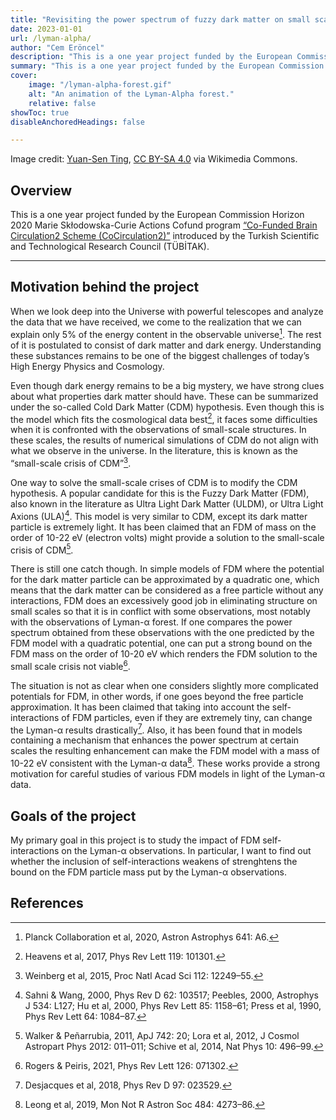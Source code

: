 ```yaml
---
title: "Revisiting the power spectrum of fuzzy dark matter on small scales" 
date: 2023-01-01
url: /lyman-alpha/
author: "Cem Eröncel"
description: "This is a one year project funded by the European Commission Horizon 2020 Marie Skłodowska-Curie Actions Cofund program “Co-Funded Brain Circulation2 Scheme (CoCirculation2)” introduced by the Turkish Scientific and Technological Research Council (TÜBİTAK)." 
summary: "This is a one year project funded by the European Commission Horizon 2020 Marie Skłodowska-Curie Actions Cofund program “Co-Funded Brain Circulation2 Scheme (CoCirculation2)” introduced by the Turkish Scientific and Technological Research Council (TÜBİTAK)." 
cover:
    image: "/lyman-alpha-forest.gif"
    alt: "An animation of the Lyman-Alpha forest."
    relative: false
showToc: true
disableAnchoredHeadings: false

---
```


Image credit: [Yuan-Sen Ting](https://commons.wikimedia.org/wiki/File:Lyman-alpha_forest.gif), [CC BY-SA 4.0](https://creativecommons.org/licenses/by-sa/4.0) via Wikimedia Commons.

## Overview

This is a one year project funded by the European Commission Horizon 2020 Marie Skłodowska-Curie Actions Cofund program [“Co-Funded Brain Circulation2 Scheme (CoCirculation2)”](https://cocirc2.org.tr/) introduced by the Turkish Scientific and Technological Research Council (TÜBİTAK).

--- 

## Motivation behind the project

When we look deep into the Universe with powerful telescopes and analyze the data that we have received, we come to the realization that we can explain only 5% of the energy content in the observable universe[^1]. The rest of it is postulated to consist of dark matter and dark energy. Understanding these substances remains to be one of the biggest challenges of today’s High Energy Physics and Cosmology.

Even though dark energy remains to be a big mystery, we have strong clues about what properties dark matter should have. These can be summarized under the so-called Cold Dark Matter (CDM) hypothesis. Even though this is the model which fits the cosmological data best[^2], it faces some difficulties when it is confronted with the observations of small-scale structures. In these scales, the results of numerical simulations of CDM do not align with what we observe in the universe. In the literature, this is known as the “small-scale crisis of CDM”[^3]. 

One way to solve the small-scale crises of CDM is to modify the CDM hypothesis. A popular candidate for this is the Fuzzy Dark Matter (FDM), also known in the literature as Ultra Light Dark Matter (ULDM), or Ultra Light Axions (ULA)[^4]. This model is very similar to CDM, except its dark matter particle is extremely light. It has been claimed that an FDM of mass on the order of 10-22 eV (electron volts) might provide a solution to the small-scale crisis of CDM[^5]. 

There is still one catch though. In simple models of FDM where the potential for the dark matter particle can be approximated by a quadratic one, which means that the dark matter can be considered as a free particle without any interactions, FDM does an excessively good job in eliminating structure on small scales so that it is in conflict with some observations, most notably with the observations of Lyman-α forest. If one compares the power spectrum obtained from these observations with the one predicted by the FDM model with a  quadratic potential, one can put a strong bound on the FDM mass on the order of 10-20 eV which renders the FDM solution to the small scale crisis not viable[^6].

The situation is not as clear when one considers slightly more complicated potentials for FDM, in other words, if one goes beyond the free particle approximation. It has been claimed that taking into account the self-interactions of FDM particles, even if they are extremely tiny, can change the Lyman-α results drastically[^7]. Also, it has been found that in models containing a mechanism that enhances the power spectrum at certain scales the resulting enhancement can make the FDM model with a mass of 10-22 eV consistent with the Lyman-α data[^8]. These works provide a strong motivation for careful studies of various FDM models in light of the Lyman-α data.

## Goals of the project

My primary goal in this project is to study the impact of FDM self-interactions on the Lyman-α observations. In particular, I want to find out whether the inclusion of self-interactions weakens of strenghtens the bound on the FDM particle mass put by the Lyman-α observations. 

## References

[^1]: Planck Collaboration et al, 2020, Astron Astrophys 641: A6.
[^2]: Heavens et al, 2017, Phys Rev Lett 119: 101301.
[^3]: Weinberg et al, 2015, Proc Natl Acad Sci 112: 12249–55.
[^4]: Sahni & Wang, 2000, Phys Rev D 62: 103517; Peebles, 2000, Astrophys J 534: L127; Hu et al, 2000, Phys Rev Lett 85: 1158–61; Press et al, 1990, Phys Rev Lett 64: 1084–87.
[^5]: Walker & Peñarrubia, 2011, ApJ 742: 20; Lora et al, 2012, J Cosmol Astropart Phys 2012: 011–011; Schive et al, 2014, Nat Phys 10: 496–99.
[^6]: Rogers & Peiris, 2021, Phys Rev Lett 126: 071302.
[^7]: Desjacques et al, 2018, Phys Rev D 97: 023529.
[^8]: Leong et al, 2019, Mon Not R Astron Soc 484: 4273–86.
